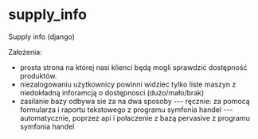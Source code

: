 # supply_info
Supply info (django)

Założenia: 
- prosta strona na której nasi klienci będą mogli sprawdzić dostępność produktów.
- niezalogowaniu użytkownicy powinni widziec tylko liste maszyn z niedokładną inforamcją o  dostępnosci (dużo/mało/brak)
- zasilanie bazy odbywa sie za na dwa sposoby 
--- ręcznie: za pomocą formularza i raportu tekstowego z programu symfonia handel
--- automatycznie, poprzez api i połaczenie z bazą pervasive z programu symfonia handel